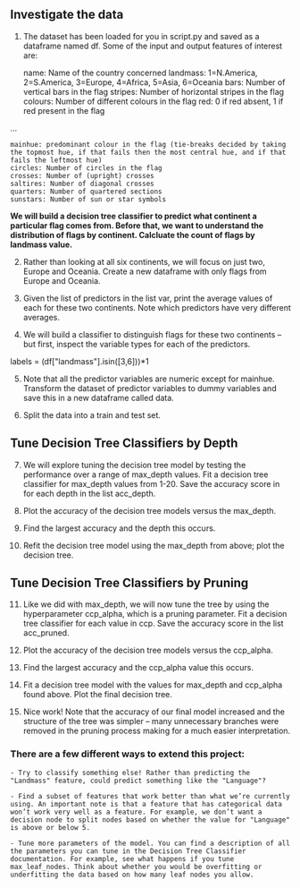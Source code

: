 ## Investigate the data

1. The dataset has been loaded for you in script.py and saved as a dataframe named df. Some of the input and output features of interest are:

    name: Name of the country concerned
    landmass: 1=N.America, 2=S.America, 3=Europe, 4=Africa, 5=Asia, 6=Oceania
    bars: Number of vertical bars in the flag
    stripes: Number of horizontal stripes in the flag
    colours: Number of different colours in the flag
    red: 0 if red absent, 1 if red present in the flag

…

    mainhue: predominant colour in the flag (tie-breaks decided by taking the topmost hue, if that fails then the most central hue, and if that fails the leftmost hue)
    circles: Number of circles in the flag
    crosses: Number of (upright) crosses
    saltires: Number of diagonal crosses
    quarters: Number of quartered sections
    sunstars: Number of sun or star symbols

**We will build a decision tree classifier to predict what continent a particular flag comes from. Before that, we want to understand the distribution of flags by continent. Calcluate the count of flags by landmass value.**

2. Rather than looking at all six continents, we will focus on just two, Europe and Oceania. Create a new dataframe with only flags from Europe and Oceania.

3. Given the list of predictors in the list var, print the average values of each for these two continents. Note which predictors have very different averages.

4. We will build a classifier to distinguish flags for these two continents – but first, inspect the variable types for each of the predictors.

labels = (df["landmass"].isin([3,6]))*1

5. Note that all the predictor variables are numeric except for mainhue. Transform the dataset of predictor variables to dummy variables and save this in a new dataframe called data.

6. Split the data into a train and test set.

## Tune Decision Tree Classifiers by Depth

7. We will explore tuning the decision tree model by testing the performance over a range of max_depth values. Fit a decision tree classifier for max_depth values from 1-20. Save the accuracy score in for each depth in the list acc_depth.


8. Plot the accuracy of the decision tree models versus the max_depth.

9. Find the largest accuracy and the depth this occurs.

10. Refit the decision tree model using the max_depth from above; plot the decision tree.

## Tune Decision Tree Classifiers by Pruning

11. Like we did with max_depth, we will now tune the tree by using the hyperparameter ccp_alpha, which is a pruning parameter. Fit a decision tree classifier for each value in ccp. Save the accuracy score in the list acc_pruned.

12. Plot the accuracy of the decision tree models versus the ccp_alpha.

13. Find the largest accuracy and the ccp_alpha value this occurs.

14. Fit a decision tree model with the values for max_depth and ccp_alpha found above. Plot the final decision tree.

15. Nice work! Note that the accuracy of our final model increased and the structure of the tree was simpler – many unnecessary branches were removed in the pruning process making for a much easier interpretation.

### There are a few different ways to extend this project:

    - Try to classify something else! Rather than predicting the "Landmass" feature, could predict something like the "Language"?
    
    - Find a subset of features that work better than what we’re currently using. An important note is that a feature that has categorical data won’t work very well as a feature. For example, we don’t want a decision node to split nodes based on whether the value for "Language" is above or below 5.
    
    - Tune more parameters of the model. You can find a description of all the parameters you can tune in the Decision Tree Classifier documentation. For example, see what happens if you tune max_leaf_nodes. Think about whether you would be overfitting or underfitting the data based on how many leaf nodes you allow.
